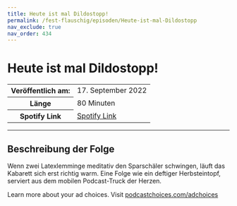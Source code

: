 ```yaml
---
title: Heute ist mal Dildostopp!
permalink: /fest-flauschig/episoden/Heute-ist-mal-Dildostopp
nav_exclude: true
nav_order: 434
---
```


# Heute ist mal Dildostopp!
<table class="resp-table dcf-table dcf-table-responsive dcf-table-bordered dcf-table-striped dcf-w-100%">
                    <tbody>
                        <tr>
                            <th scope="row">Veröffentlich am:</th>
                            <td data-label="Veröffentlich am:">17. September 2022</td>
                        </tr>
                        <tr>
                            <th scope="row">Länge </th>
                            <td data-label="Länge ">80 Minuten</td>
                        </tr><tr>
                                <th scope="row">Spotify Link</th>
                                <td data-label="Spotify Link"><a href="https://open.spotify.com/episode/4QHuiZg0fcOF4L7BcZ0QtY">Spotify Link</a></td>
                            </tr></tbody>
                </table>

***

## Beschreibung der Folge

<div>
<p>Wenn zwei Latexlemminge meditativ den Sparschäler schwingen, läuft das Kabarett sich erst richtig warm. Eine Folge wie ein deftiger Herbsteintopf, serviert aus dem mobilen Podcast-Truck der Herzen.</p><p> </p><p>Learn more about your ad choices. Visit <a href="https://podcastchoices.com/adchoices" rel="nofollow">podcastchoices.com/adchoices</a></p>  
</div>


